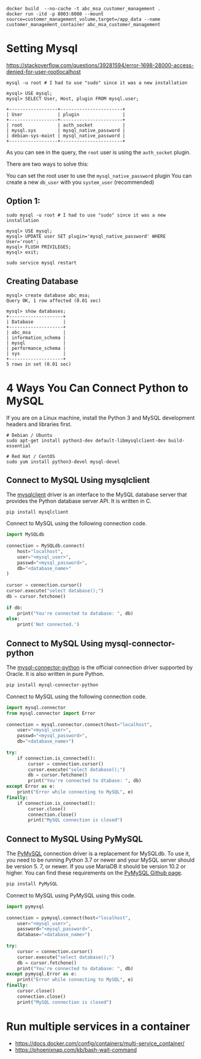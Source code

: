 ```
docker build  --no-cache -t abc_msa_customer_management .
docker run -itd -p 8003:8080 --mount source=customer_management_volume,target=/app_data --name customer_management_container abc_msa_customer_management
```


# Setting Mysql
https://stackoverflow.com/questions/39281594/error-1698-28000-access-denied-for-user-rootlocalhost
```
mysql -u root # I had to use "sudo" since it was a new installation

mysql> USE mysql;
mysql> SELECT User, Host, plugin FROM mysql.user;

+------------------+-----------------------+
| User             | plugin                |
+------------------+-----------------------+
| root             | auth_socket           |
| mysql.sys        | mysql_native_password |
| debian-sys-maint | mysql_native_password |
+------------------+-----------------------+

```
As you can see in the query, the ``root`` user is using the ``auth_socket`` plugin.

There are two ways to solve this:

You can set the root user to use the ``mysql_native_password`` plugin
You can create a new ``db_user`` with you ``system_user`` (recommended)
## Option 1:

```
sudo mysql -u root # I had to use "sudo" since it was a new installation

mysql> USE mysql;
mysql> UPDATE user SET plugin='mysql_native_password' WHERE User='root';
mysql> FLUSH PRIVILEGES;
mysql> exit;

sudo service mysql restart
```
## Creating Database
```
mysql> create database abc_msa;
Query OK, 1 row affected (0.01 sec)

mysql> show databases;
+--------------------+
| Database           |
+--------------------+
| abc_msa            |
| information_schema |
| mysql              |
| performance_schema |
| sys                |
+--------------------+
5 rows in set (0.01 sec)
```
 
# 4 Ways You Can Connect Python to MySQL
If you are on a Linux machine, install the Python 3 and MySQL development headers and libraries first.
```
# Debian / Ubuntu
sudo apt-get install python3-dev default-libmysqlclient-dev build-essential
 
# Red Hat / CentOS
sudo yum install python3-devel mysql-devel
```
## Connect to MySQL Using mysqlclient
The [mysqlclient](https://www.mysql.com/products/connector/) driver is an interface to the MySQL database server that provides the Python database server API. It is written in C.
```
pip install mysqlclient
```

Connect to MySQL using the following connection code.
```python
import MySQLdb
 
connection = MySQLdb.connect(
    host="localhost",
    user="<mysql_user>",
    passwd="<mysql_password>",
    db="<database_name>"
)
 
cursor = connection.cursor()
cursor.execute("select database();")
db = cursor.fetchone()
 
if db:
    print("You're connected to database: ", db)
else:
    print('Not connected.')
```
## Connect to MySQL Using mysql-connector-python
The [mysql-connector-python](https://dev.mysql.com/doc/connector-python/en/) is the official connection driver supported by Oracle. It is also written in pure Python.
```bash
pip install mysql-connector-python
```

Connect to MySQL using the following connection code.
```python
import mysql.connector
from mysql.connector import Error
 
connection = mysql.connector.connect(host="localhost",
    user="<mysql_user>",
    passwd="<mysql_password>",
    db="<database_name>")
 
try:
    if connection.is_connected():
        cursor = connection.cursor()
        cursor.execute("select database();")
        db = cursor.fetchone()
        print("You're connected to dtabase: ", db)
except Error as e:
    print("Error while connecting to MySQL", e)
finally:
    if connection.is_connected():
        cursor.close()
        connection.close()
        print("MySQL connection is closed")
```
## Connect to MySQL Using PyMySQL
The [PyMySQL](https://pypi.org/project/pymysql/) connection driver is a replacement for MySQLdb. To use it, you need to be running Python 3.7 or newer and your MySQL server should be version 5. 7, or newer. If you use MariaDB it should be version 10.2 or higher. You can find these requirements on the [PyMySQL Github page](https://github.com/PyMySQL/PyMySQL).
```bash
pip install PyMySQL
```
Connect to MySQL using PyMySQL using this code.
```python
import pymysql
 
connection = pymysql.connect(host="localhost",
    user="<mysql_user>",
    password="<mysql_password>",
    database="<database_name>")
 
try:
    cursor = connection.cursor()
    cursor.execute("select database();")
    db = cursor.fetchone()
    print("You're connected to database: ", db)
except pymysql.Error as e:
    print("Error while connecting to MySQL", e)
finally:
    cursor.close()
    connection.close()
    print("MySQL connection is closed")
```

# Run multiple services in a container
* https://docs.docker.com/config/containers/multi-service_container/
* https://phoenixnap.com/kb/bash-wait-command

